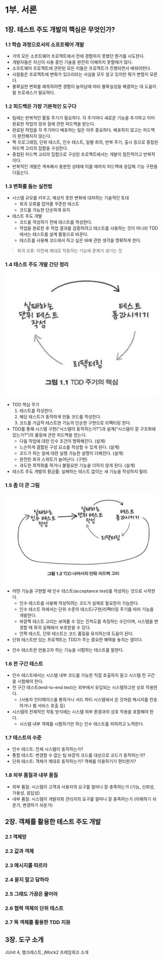 # 1부. 서론

## 1장. 테스트 주도 개발의 핵심은 무엇인가?
### 1.1 학습 과정으로서의 소프트웨어 개발
- 거의 모든 소프트웨어 프로젝트에서 전에 경험하지 못했던 뭔가를 시도한다.
- 개발자들은 자신이 사용 중인 기술을 완전히 이해하지 못할때가 많다.
- 소프트웨어 프로젝트에 관련된 모든 이들은 프로젝트가 진행되면서 배워야한다.
- 사람들은 프로젝트에 변화가 있으리라는 사실을 모두 알고 있지만 뭐가 변할지 모른다.
- 불확실한 변화를 예측하려면 경험이 늘어남에 따라 불확실성을 해결하는 데 도움이 될 프로세스가 필요하다.

### 1.2 피드백은 가장 기본적인 도구다
- 팀에는 반복적인 활동 주기가 필요하다. 각 주기마다 새로운 기능을 추가하고 이미 완료한 작업의 양과 질에 관한 피드백을 받는다.
- 완료된 작업을 각 주기마다 배포하는 일은 아주 중요하다. 배포하지 않고는 피드백이 완전해지지 않는다.
- 짝 프로그래밍, 단위 테스트, 인수 테스트, 일별 회의, 반복 주기, 출시 등으로 중첩된 피드백 고리의 집합을 구성한다.
- 중첩된 피드백 고리의 집합으로 구성된 프로젝트에서는 개발이 점진적이고 반복적이다.
- 반복적인 개발은 계속해서 충분한 상태에 이를 때까지 피드백에 응답해 기능 구현을 다듬는다.

### 1.3 변화를 돕는 실천법
- 시스템 규모를 키우고, 예상치 못한 변화에 대처하는 기술적인 토대
  - 회귀 오류를 잡아줄 꾸준한 테스트
  - 코드를 가능한 단순하게 유지
- 테스트 주도 개발
  - 코드를 작성하기 전에 테스트를 작성한다.
  - 작업을 완료한 후 작업 결과를 검증하려고 테스트를 사용하는 것이 아니라 TDD에서는 테스트를 설계 활동으로 바꾼다.
  - 테스트를 사용해 코드에서 하고 싶은 바에 관한 생각을 명확하게 한다.
> 회귀 오류: 이전에 제대로 작동하는 기능에 문제가 생기는 것

### 1.4 테스트 주도 개발 간단 정리
![Alt text](https://github.com/Hyunhoo-Kwon/tdd/blob/master/chapter01/images/TDD%20%EC%A3%BC%EA%B8%B0%EC%9D%98%20%ED%95%B5%EC%8B%AC.png)
- TDD 핵심 주기
  1. 테스트를 작성한다.
  2. 해당 테스트가 동작하게 만들 코드를 작성한다.
  3. 코드를 가급적 테스트한 기능의 단순한 구현으로 리팩터링 한다.
- TDD를 통해 시스템 구현(“시스템이 동작하는가?”)과 설계(“시스템이 잘 구조화돼 있는가?”)의 품질에 관한 피드백을 얻는다.
  - 다음 작업에 대한 인수 조건이 명확해진다. (설계)
  - 느슨하게 결합된 구성 요소를 작성할 수 있게 된다. (설계)
  - 코드가 하는 일에 대한 실행 가능한 설명이 더해진다. (설계)
  - 완전한 회귀 스위트가 늘어난다. (구현)
  - 과도한 최적화를 하거나 불필요한 기능을 더하지 않게 된다. (설계)
- 테스트 주도 개발의 황금률: 실패하는 테스트 없이는 새 기능을 작성하지 말라.

### 1.5 좀 더 큰 그림
![Alt text](https://github.com/Hyunhoo-Kwon/tdd/blob/master/chapter01/images/TDD%20%EB%82%B4%EC%97%90%EC%84%9C%EC%9D%98%20%EC%95%88%EB%B0%96%20%ED%94%BC%EB%93%9C%EB%B0%B1%20%EA%B3%A0%EB%A6%AC.png)
- 어떤 기능을 구현할 때 인수 테스트(acceptance test)를 작성하는 것으로 시작한다.
  - 인수 테스트를 사용해 작성하려는 코드가 실제로 필요한지 가늠한다.
  - 인수 테스트 하에서는 단위 수준의 테스트/구현/리팩터링 주기를 따라 기능을 개발한다.
  - 바깥쪽 테스트 고리는 보여줄 수 있는 진척도를 측정하는 수단이며, 시스템을 변경할 때 회귀 실패에서 보호받을 수 있다.
  - 안쪽 테스트, 단위 테스트는 코드 품질을 유지하는데 도움이 된다.
- 단위 테스트만 있는 프로젝트는 TDD가 주는 중요한 혜택을 놓치는 셈이다.

* 인수 테스트란 만들고자 하는 기능을 시험하는 테스트를 말한다.

### 1.6 전 구간 테스트
- 인수 테스트에서는 시스템 내부 코드를 가능한 직접 호출하지 말고 시스템 전 구간을 시험해야 한다.
- 전 구간 테스트(end-to-end test)는 외부에서 유입되는 시스템하고만 상호 작용한다.
  - (사용자 인터페이스를 통하거나 서드 파티 시스템에서 온 것처럼 메시지를 전송하거나 웹 서비스 호출 등)
- 시스템의 전체적인 작동 방식에는 시스템 외부 환경과의 상호 작용을 포함해야 한다.
  - 시스템 내부 객체를 시험하기만 하는 인수 테스트를 피하려고 노력한다.

### 1.7 테스트의 수준
- 인수 테스트: 전체 시스템이 동작하는가?
- 통합 테스트: 변경할 수 없는 팀 바깥의 코드를 대상으로 코드가 동작하는가?
- 단위 테스트: 객체가 제대로 동작하는가? 객체를 이용하기가 편리한가?

### 1.8 외부 품질과 내부 품질
- 외부 품질: 시스템이 고객과 사용자의 요구를 얼마나 잘 충족하는가 (기능, 신뢰성, 가용성, 응답성)
- 내부 품질: 시스템이 개발자와 관리자의 요구를 얼마나 잘 충족하는가 (이해하기 쉬운가, 변경하기 쉬운가)

## 2장. 객체를 활용한 테스트 주도 개발
### 2.1 객체망

### 2.2 값과 객체

### 2.3 메시지를 따르라

### 2.4 묻지 말고 답하라

### 2.5 그래도 가끔은 물어라

### 2.6 협력 객체의 단위 테스트

### 2.7 목 객체를 활용한 TDD 지원

## 3장. 도구 소개
JUnit 4, 햄크레스트, jMock2 프레임워크 소개
